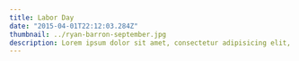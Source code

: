 ```yaml
---
title: Labor Day
date: "2015-04-01T22:12:03.284Z"
thumbnail: ../ryan-barron-september.jpg
description: Lorem ipsum dolor sit amet, consectetur adipisicing elit, sed do eiusmod tempor incididunt ut labore et dolore magna aliqua. Ut enim ad minim veniam, quis nostrud exercitation ullamco laboris nisi ut aliquip ex ea commodo.
---
```

